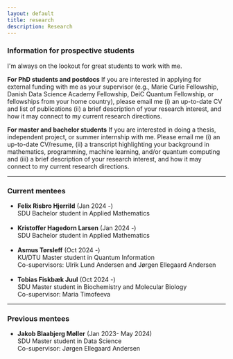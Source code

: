 ```yaml
---
layout: default
title: research
description: Research
---
```


### Information for prospective students

I'm always on the lookout for great students to work with me.

**For PhD students and postdocs** 
If you are interested in applying for external funding with me as your supervisor (e.g., Marie Curie Fellowship, Danish Data Science Academy Fellowship, DeiC Quantum Fellowship, or fellowships from your home country), please email me (i) an up-to-date CV and list of publications (ii) a brief description of your research interest, and how it may connect to my current research directions.

**For master and bachelor students** 
If you are interested in doing a thesis, independent project, or summer internship with me. Please email me (i) an up-to-date CV/resume, (ii) a transcript highlighting your background in mathematics, programming, machine learning, and/or quantum computing and (iii) a brief description of your research interest, and how it may connect to my current research directions.

<hr />	

### Current mentees

* **Felix Risbro Hjerrild** (Jan 2024 -) <br />	
  SDU Bachelor student in Applied Mathematics <br />
  <br />
* **Kristoffer Hagedorn Larsen** (Jan 2024 -) <br />
  SDU Bachelor student in Applied Mathematics <br />
  <br />
* **Asmus Tørsleff** (Oct 2024 -) <br />
  KU/DTU Master student in Quantum Information <br />
  Co-supervisors: Ulrik Lund Andersen and Jørgen Ellegaard Andersen <br />
  <br />
* **Tobias Fiskbæk Juul** (Oct 2024 -) <br />
  SDU Master student in Biochemistry and Molecular Biology <br />
  Co-supervisor: Maria Timofeeva <br />

<hr />	

### Previous mentees

* **Jakob Blaabjerg Møller** (Jan 2023- May 2024) <br />
  SDU Master student in Data Science <br />
  Co-supervisor: Jørgen Ellegaard Andersen <br />
  
<br />
<br />
<br />
<br />
<br />
